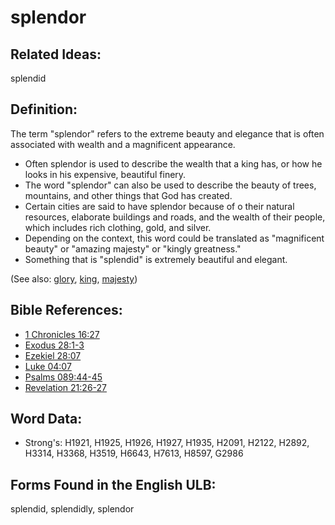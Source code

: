 # splendor

## Related Ideas:

splendid

## Definition:

The term "splendor" refers to the extreme beauty and elegance that is often associated with wealth and a magnificent appearance.

* Often splendor is used to describe the wealth that a king has, or how he looks in his expensive, beautiful finery.
* The word "splendor" can also be used to describe the beauty of trees, mountains, and other things that God has created.
* Certain cities are said to have splendor because of o their natural resources, elaborate buildings and roads, and the wealth of their people, which includes rich clothing, gold, and silver.
* Depending on the context, this word could be translated as "magnificent beauty" or "amazing majesty" or "kingly greatness."
* Something that is "splendid" is extremely beautiful and elegant.

(See also: [glory](../kt/glory.md), [king](../other/king.md), [majesty](../kt/majesty.md))

## Bible References:

* [1 Chronicles 16:27](rc://en/tn/help/1ch/16/27)
* [Exodus 28:1-3](rc://en/tn/help/exo/28/01)
* [Ezekiel 28:07](rc://en/tn/help/ezk/28/07)
* [Luke 04:07](rc://en/tn/help/luk/04/07)
* [Psalms 089:44-45](rc://en/tn/help/psa/089/044)
* [Revelation 21:26-27](rc://en/tn/help/rev/21/26)

## Word Data:

* Strong's: H1921, H1925, H1926, H1927, H1935, H2091, H2122, H2892, H3314, H3368, H3519, H6643, H7613, H8597, G2986

## Forms Found in the English ULB:

splendid, splendidly, splendor


